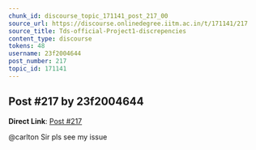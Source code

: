 ```yaml
---
chunk_id: discourse_topic_171141_post_217_00
source_url: https://discourse.onlinedegree.iitm.ac.in/t/171141/217
source_title: Tds-official-Project1-discrepencies
content_type: discourse
tokens: 48
username: 23f2004644
post_number: 217
topic_id: 171141
---
```


## Post #217 by 23f2004644

**Direct Link**: [Post #217](https://discourse.onlinedegree.iitm.ac.in/t/171141/217)

@carlton Sir pls see my issue
